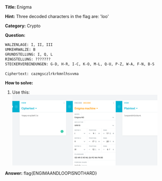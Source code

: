 **Title:** Enigma

**Hint:** Three decoded characters in the flag are: 'loo'

**Category:** Crypto

**Question:**

```
WALZENLAGE: I, II, III
UMKEHRWALZE: B
GRUNDSTELLUNG: I, Q, L
RINGSTELLUNG: ???????
STECKERVERBINDUNGEN: G-D, H-R, I-C, K-O, M-L, Q-U, P-Z, W-A, F-N, B-S

Ciphertext: cazmgsczlrkrkmnlhsvvma
```

**How to solve:**
1. Use this: 
![img](./0.png)


**Answer:**
flag{ENGIMAANDLOOPISNOTHARD}
